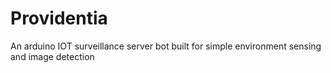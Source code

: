 # Providentia
An arduino IOT surveillance server bot built for simple environment sensing and image detection
